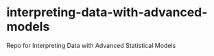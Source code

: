 # interpreting-data-with-advanced-models
Repo for Interpreting Data with Advanced Statistical Models
